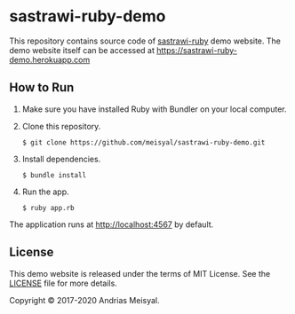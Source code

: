 # sastrawi-ruby-demo

This repository contains source code of [sastrawi-ruby][sastrawi-ruby] demo
website. The demo website itself can be accessed at
<https://sastrawi-ruby-demo.herokuapp.com>

## How to Run

1. Make sure you have installed Ruby with Bundler on your local computer.
2. Clone this repository.

   `$ git clone https://github.com/meisyal/sastrawi-ruby-demo.git`

3. Install dependencies.

   `$ bundle install`

4. Run the app.

   `$ ruby app.rb`

The application runs at <http://localhost:4567> by default.

## License

This demo website is released under the terms of MIT License. See the
[LICENSE][license] file for more details.

Copyright &copy; 2017-2020 Andrias Meisyal.

[sastrawi-ruby]: https://github.com/meisyal/sastrawi-ruby
[license]: https://github.com/meisyal/sastrawi-ruby-demo/blob/master/LICENSE.txt
